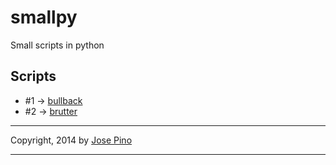 smallpy
=======

Small scripts in python


## Scripts

* #1 -> [bullback](https://github.com/jofpin/smallpy/blob/master/bullback.py)
* #2 -> [brutter](https://github.com/jofpin/smallpy/blob/master/brutter.py)

-------------

Copyright, 2014 by [Jose Pino](http://twitter.com/jofpin)

-------------
